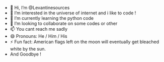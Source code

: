 - 👋 Hi, I’m @Levantinesources
- 👀 I’m interested in the universe of internet and i like to code !
- 🌱 I’m currently learning the python code
- 💞️ I’m looking to collaborate on some codes or other
- 📫 You cant reach me sadly
- 😄 Pronouns: He / Him / His
- ⚡ Fun fact: American flags left on the moon will eventually get bleached white by the sun.
- And Goodbye !

<!---
Levantinesources/Levantinesources is a ✨ special ✨ repository because its `README.md` (this file) appears on your GitHub profile.
You can click the Preview link to take a look at your changes.
--->
